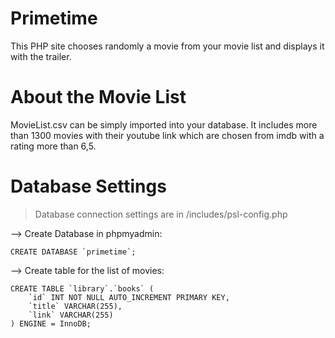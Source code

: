# Primetime
This PHP site chooses randomly a movie from your movie list and displays it with the trailer.

# About the Movie List
MovieList.csv can be simply imported into your database. It includes more than 1300 movies with their youtube link which are chosen from imdb with a rating more than 6,5.

# Database Settings
> Database connection settings are in /includes/psl-config.php

--> Create Database in phpmyadmin:
```
CREATE DATABASE `primetime`;
```
--> Create table for the list of movies:
```
CREATE TABLE `library`.`books` (
    `id` INT NOT NULL AUTO_INCREMENT PRIMARY KEY,
    `title` VARCHAR(255),
    `link` VARCHAR(255)
) ENGINE = InnoDB;
```
